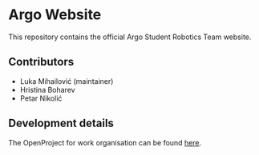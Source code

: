 # Argo Website
This repository contains the official Argo Student Robotics Team website.

## Contributors
- Luka Mihailović (maintainer)
- Hristina Boharev
- Petar Nikolić

## Development details
The OpenProject for work organisation can be found [here](https://argorobotics.openproject.com/projects/organization-website/).
